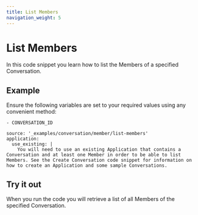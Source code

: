 ```yaml
---
title: List Members
navigation_weight: 5
---
```


# List Members

In this code snippet you learn how to list the Members of a specified Conversation.

## Example

Ensure the following variables are set to your required values using any convenient method:

```snippet_variables
- CONVERSATION_ID
```

```code_snippets
source: '_examples/conversation/member/list-members'
application:
  use_existing: |
    You will need to use an existing Application that contains a Conversation and at least one Member in order to be able to list Members. See the Create Conversation code snippet for information on how to create an Application and some sample Conversations.
```

## Try it out

When you run the code you will retrieve a list of all Members of the specified Conversation.
